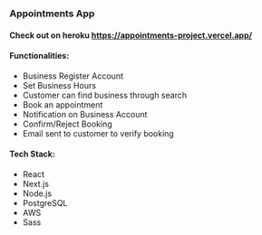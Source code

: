 ### Appointments App

#### Check out on heroku https://appointments-project.vercel.app/

#### Functionalities:

-   Business Register Account
-   Set Business Hours
-   Customer can find business through search
-   Book an appointment
-   Notification on Business Account
-   Confirm/Reject Booking
-   Email sent to customer to verify booking

#### Tech Stack:

-   React
-   Next.js
-   Node.js
-   PostgreSQL
-   AWS
-   Sass
